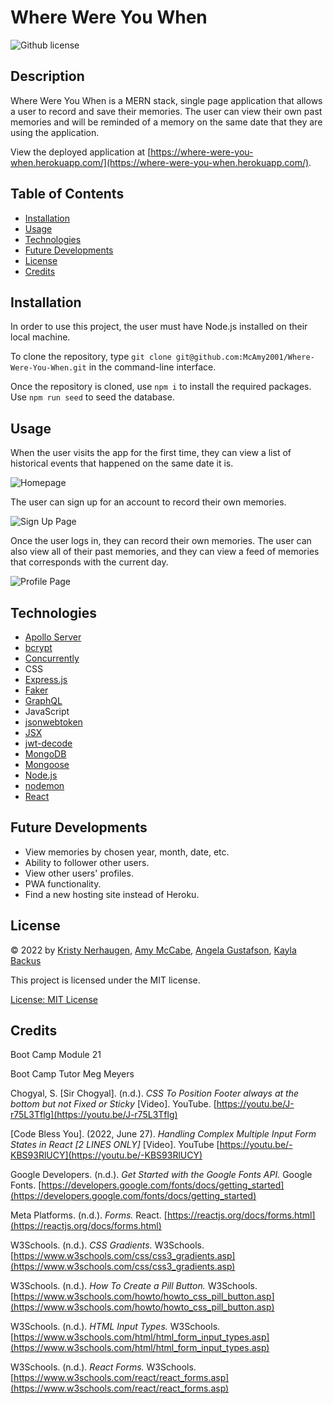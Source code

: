 # Where Were You When

![Github license](https://img.shields.io/badge/license-MIT-blue.svg)

## Description

Where Were You When is a MERN stack, single page application that allows a user to record and save their memories. The user can view their own past memories and will be reminded of a memory on the same date that they are using the application.

View the deployed application at [https://where-were-you-when.herokuapp.com/](https://where-were-you-when.herokuapp.com/).

## Table of Contents

- [Installation](#installation)
- [Usage](#usage)
- [Technologies](#technologies)
- [Future Developments](#future-developments)
- [License](#license)
- [Credits](#credits)

## Installation

In order to use this project, the user must have Node.js installed on their local machine.

To clone the repository, type `git clone git@github.com:McAmy2001/Where-Were-You-When.git` in the command-line interface.

Once the repository is cloned, use `npm i` to install the required packages. Use `npm run seed` to seed the database.

## Usage

When the user visits the app for the first time, they can view a list of historical events that happened on the same date it is.

![Homepage](/client/src/assets/LoggedOutHomepage.png)

The user can sign up for an account to record their own memories.

![Sign Up Page](/client/src/assets/SignUpForm.png)

Once the user logs in, they can record their own memories. The user can also view all of their past memories, and they can view a feed of memories that corresponds with the current day.

![Profile Page](/client/src/assets/LoggedInProfilePage.png)

## Technologies

- [Apollo Server](https://www.apollographql.com/)
- [bcrypt](https://www.npmjs.com/package/bcrypt)
- [Concurrently](https://www.npmjs.com/package/concurrently)
- CSS
- [Express.js](https://expressjs.com/)
- [Faker](https://fakerjs.dev/)
- [GraphQL](https://graphql.org/)
- JavaScript
- [jsonwebtoken](https://www.npmjs.com/package/jsonwebtoken)
- [JSX](https://reactjs.org/docs/introducing-jsx.html)
- [jwt-decode](https://www.npmjs.com/package/jwt-decode)
- [MongoDB](https://www.mongodb.com/)
- [Mongoose](https://mongoosejs.com/)
- [Node.js](https://nodejs.dev/en/)
- [nodemon](https://www.npmjs.com/package/nodemon)
- [React](https://reactjs.org/)

## Future Developments

- View memories by chosen year, month, date, etc.
- Ability to follower other users.
- View other users' profiles.
- PWA functionality.
- Find a new hosting site instead of Heroku.

## License

&copy; 2022 by [Kristy Nerhaugen](https://github.com/KristyNerhaugen), [Amy McCabe](https://github.com/McAmy2001), [Angela Gustafson](https://github.com/angiebunk1), [Kayla Backus](https://github.com/kaylab78)

This project is licensed under the MIT license.

[License: MIT License](https://opensource.org/licenses/MIT)

## Credits

Boot Camp Module 21

Boot Camp Tutor Meg Meyers

Chogyal, S. [Sir Chogyal]. (n.d.). _CSS To Position Footer always at the bottom but not Fixed or Sticky_ [Video]. YouTube. [https://youtu.be/J-r75L3Tflg](https://youtu.be/J-r75L3Tflg)

[Code Bless You]. (2022, June 27). _Handling Complex Multiple Input Form States in React [2 LINES ONLY]_ [Video]. YouTube [https://youtu.be/-KBS93RlUCY](https://youtu.be/-KBS93RlUCY)

Google Developers. (n.d.). _Get Started with the Google Fonts API._ Google Fonts. [https://developers.google.com/fonts/docs/getting_started](https://developers.google.com/fonts/docs/getting_started)

Meta Platforms. (n.d.). _Forms._ React. [https://reactjs.org/docs/forms.html](https://reactjs.org/docs/forms.html)

W3Schools. (n.d.). _CSS Gradients._ W3Schools. [https://www.w3schools.com/css/css3_gradients.asp](https://www.w3schools.com/css/css3_gradients.asp)

W3Schools. (n.d.). _How To Create a Pill Button._ W3Schools. [https://www.w3schools.com/howto/howto_css_pill_button.asp](https://www.w3schools.com/howto/howto_css_pill_button.asp)

W3Schools. (n.d.). _HTML Input Types._ W3Schools. [https://www.w3schools.com/html/html_form_input_types.asp](https://www.w3schools.com/html/html_form_input_types.asp)

W3Schools. (n.d.). _React Forms._ W3Schools. [https://www.w3schools.com/react/react_forms.asp](https://www.w3schools.com/react/react_forms.asp)
